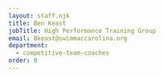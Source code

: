```yaml
---
layout: staff.njk
title: Ben Keast
jobTitle: High Performance Training Group
email: Bkeast@swimmaccarolina.org
department:
  - competitive-team-coaches
order: 0
---
```

